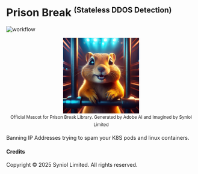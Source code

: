 <h1>Prison Break <sup><small>(Stateless DDOS Detection)</small></sup></h1>

![workflow](https://github.com/syniol/prison-break/actions/workflows/pipeline.yml/badge.svg)

<p align="center">
    <a href="https://xyo.financial" target="blank"><img alt="Go (Golang) Gopher Mascot" width="40%" src="https://github.com/syniol/prison-break/blob/main/docs/mascot.png?raw=true" /></a>
    <sup><br />Official Mascot for Prison Break Library. Generated by Adobe AI and Imagined by Syniol Limited</sup>
</p>

Banning IP Addresses trying to spam your K8S pods and linux containers.


#### Credits
Copyright &copy; 2025 Syniol Limited. All rights reserved.
